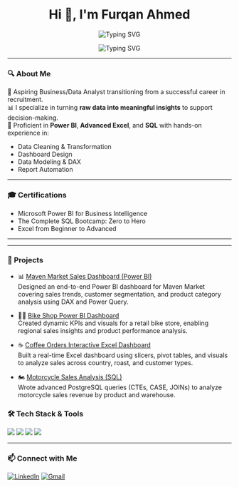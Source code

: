 <h1 align="center">Hi 👋, I'm Furqan Ahmed</h1>

<p align="center">
  <img src="https://readme-typing-svg.herokuapp.com?font=Fira+Code&pause=1000&color=00C9A7&center=true&vCenter=true&width=435&lines=Business+Analyst+%7C+Data+Enthusiast;SQL+%7C+Power+BI+%7C+Excel+Specialist;Transforming+data+into+decisions" alt="Typing SVG" />
</p>

<p align="center">
  <img src="https://readme-typing-svg.herokuapp.com?font=Fira+Code&pause=1000&color=00C9A7&center=true&vCenter=true&width=700&lines=Business+Analyst+%7C+Data+Enthusiast;Data-Driven+Decision+Maker+%7C+Insightful+Problem+Solver;But+First+%26+Foremost%2C+a+Lifelong+Learner;SQL+%7C+Power+BI+%7C+Excel+Specialist;Transforming+Data+into+Decisions" alt="Typing SVG" />
</p>


---

### 🔍 About Me

🎯 Aspiring Business/Data Analyst transitioning from a successful career in recruitment.  
📊 I specialize in turning **raw data into meaningful insights** to support decision-making.  
🧰 Proficient in **Power BI**, **Advanced Excel**, and **SQL** with hands-on experience in:
- Data Cleaning & Transformation
- Dashboard Design
- Data Modeling & DAX
- Report Automation

---

### 🎓 Certifications

- Microsoft Power BI for Business Intelligence  
- The Complete SQL Bootcamp: Zero to Hero  
- Excel from Beginner to Advanced

---

---

### 💼 Projects

- 📊 [Maven Market Sales Dashboard (Power BI)](https://github.com/FurqanAhmed-OFFICAL/Maven-Market-PBI)  
  Designed an end-to-end Power BI dashboard for Maven Market covering sales trends, customer segmentation, and product category analysis using DAX and Power Query.

- 🚴‍♂️ [Bike Shop Power BI Dashboard](https://github.com/FurqanAhmed-OFFICAL/Interactive_Power-BI-dashboard)  
  Created dynamic KPIs and visuals for a retail bike store, enabling regional sales insights and product performance analysis.

- ☕ [Coffee Orders Interactive Excel Dashboard](https://github.com/FurqanAhmed-OFFICAL/CoffeOrders_interactive_dashboard)  
  Built a real-time Excel dashboard using slicers, pivot tables, and visuals to analyze sales across country, roast, and customer types.

- 🏍 [Motorcycle Sales Analysis (SQL)](https://github.com/FurqanAhmed-OFFICAL/Motorcycle-sales-analyzed)  
  Wrote advanced PostgreSQL queries (CTEs, CASE, JOINs) to analyze motorcycle sales revenue by product and warehouse.



### 🛠️ Tech Stack & Tools

<p align="left">
  <img src="https://img.shields.io/badge/SQL-025E8C?style=for-the-badge&logo=postgresql&logoColor=white" />
  <img src="https://img.shields.io/badge/Power%20BI-F2C811?style=for-the-badge&logo=powerbi&logoColor=black" />
  <img src="https://img.shields.io/badge/Excel-217346?style=for-the-badge&logo=microsoft-excel&logoColor=white" />
  <img src="https://img.shields.io/badge/GitHub-181717?style=for-the-badge&logo=github&logoColor=white" />
</p>

---

### 📫 Connect with Me

[![LinkedIn](https://img.shields.io/badge/LinkedIn-0A66C2?style=flat-square&logo=linkedin&logoColor=white)](https://www.linkedin.com/in/furqanahmedhere/)
[![Gmail](https://img.shields.io/badge/Gmail-D14836?style=flat-square&logo=gmail&logoColor=white)](mailto:furqan898ahmed@gmail.com)
